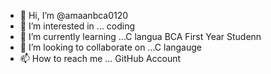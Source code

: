 - 👋 Hi, I’m @amaanbca0120
- 👀 I’m interested in ... coding
- 🌱 I’m currently learning ...C langua BCA First Year Studenn
- 💞️ I’m looking to collaborate on ...C langauge
- 📫 How to reach me ... GitHub Account

<!---
amaanbca0120/amaanbca0120 is a ✨ special ✨ repository because its `README.md` (this file) appears on your GitHub profile.
You can click the Preview link to take a look at your changes.
--->
